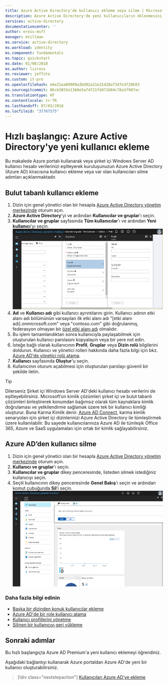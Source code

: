 ```yaml
---
title: Azure Active Directory'de kullanıcı ekleme veya silme | Microsoft Docs
description: Azure Active Directory'de yeni kullanıcıların eklenmesini var olan kullanıcıların silinmesini açıklar
services: active-directory
documentationcenter: ''
author: eross-msft
manager: mtillman
ms.service: active-directory
ms.workload: identity
ms.component: fundamentals
ms.topic: quickstart
ms.date: 01/08/2018
ms.author: lizross
ms.reviewer: jeffsta
ms.custom: it-pro
ms.openlocfilehash: e6e21ea09909a3bd92a21e15428af347e3f20b93
ms.sourcegitcommit: 86cb3855e1368e5a74f21fdd71684c78a1f907ac
ms.translationtype: HT
ms.contentlocale: tr-TR
ms.lasthandoff: 07/03/2018
ms.locfileid: "37767575"
---
```

# <a name="quickstart-add-new-users-to-azure-active-directory"></a>Hızlı başlangıç: Azure Active Directory'ye yeni kullanıcı ekleme
Bu makalede Azure portalı kullanarak veya şirket içi Windows Server AD kullanıcı hesabı verilerinizi eşitleyerek kuruluşunuzun Azure Active Directory (Azure AD) kiracısına kullanıcı ekleme veya var olan kullanıcıları silme adımları açıklanmaktadır. 

## <a name="add-cloud-based-users"></a>Bulut tabanlı kullanıcı ekleme
1. Dizin için genel yönetici olan bir hesapla [Azure Active Directory yönetim merkezinde](https://aad.portal.azure.com) oturum açın.
2. **Azure Active Directory**'yi ve ardından **Kullanıcılar ve gruplar**'ı seçin.
3. **Kullanıcılar ve gruplar** sayfasında **Tüm kullanıcılar**'ı ve ardından **Yeni kullanıcı**'yı seçin.
   ![Ekle komutunu seçme](./media/add-users-azure-active-directory/add-user.png)
4. **Ad** ve **Kullanıcı adı** gibi kullanıcı ayrıntılarını girin. Kullanıcı adının etki alanı adı bölümünün varsayılan ilk etki alanı adı "[etki alanı adı].onmicrosoft.com" veya "contoso.com" gibi doğrulanmış, federasyon olmayan bir [özel etki alanı adı](add-custom-domain.md) olmalıdır.
5. Bu işlem tamamlandıktan sonra kullanıcıyla paylaşabilmek için oluşturulan kullanıcı parolasını kopyalayın veya bir yere not edin.
6. İsteğe bağlı olarak kullanıcının **Profil**, **Gruplar** veya **Dizin rolü** bilgilerini doldurun. Kullanıcı ve yönetici rolleri hakkında daha fazla bilgi için bkz. [Azure AD'de yönetici rolü atama](../users-groups-roles/directory-assign-admin-roles.md).
7. **Kullanıcı** sayfasında **Oluştur**'u seçin.
8. Kullanıcının oturum açabilmesi için oluşturulan parolayı güvenli bir şekilde iletin.

> [!TIP]
> Dilerseniz Şirket içi Windows Server AD'deki kullanıcı hesabı verilerini de eşitleyebilirsiniz. Microsoft’un kimlik çözümleri şirket içi ve bulut tabanlı çözümleri birleştirerek konumdan bağımsız olarak tüm kaynaklara kimlik doğrulaması ve yetkilendirme sağlamak üzere tek bir kullanıcı kimliği oluşturur. Buna Karma Kimlik denir. [Azure AD Connect](https://docs.microsoft.com/azure/active-directory/connect/active-directory-aadconnect), karma kimlik senaryoları için şirket içi dizinlerinizi Azure Active Directory ile tümleştirmek üzere kullanılabilir. Bu sayede kullanıcılarınıza Azure AD ile tümleşik Office 365, Azure ve SaaS uygulamaları için ortak bir kimlik sağlayabilirsiniz. 

## <a name="delete-users-from-azure-ad"></a>Azure AD’den kullanıcı silme
1. Dizin için genel yönetici olan bir hesapla [Azure Active Directory yönetim merkezinde](https://aad.portal.azure.com) oturum açın.
2. **Kullanıcı ve gruplar**'ı seçin.
3. **Kullanıcılar ve gruplar** dikey penceresinde, listeden silmek istediğiniz kullanıcıyı seçin. 
4. Seçili kullanıcının dikey penceresinde **Genel Bakış**’ı seçin ve ardından komut çubuğunda **Sil**’i seçin.
   ![Ekle komutunu seçme](./media/add-users-azure-active-directory/delete-user.png)


### <a name="learn-more"></a>Daha fazla bilgi edinin 
* [Başka bir dizinden konuk kullanıcılar ekleme](../b2b/what-is-b2b.md) 
* [Azure AD'de bir role kullanıcı atama](active-directory-users-assign-role-azure-portal.md)
* [Kullanıcı profillerini yönetme](active-directory-users-profile-azure-portal.md)
* [Silinen bir kullanıcıyı geri yükleme](active-directory-users-restore.md)



## <a name="next-steps"></a>Sonraki adımlar
Bu hızlı başlangıçta Azure AD Premium'a yeni kullanıcı eklemeyi öğrendiniz. 

Aşağıdaki bağlantıyı kullanarak Azure portaldan Azure AD'de yeni bir kullanıcı oluşturabilirsiniz.

>[!div class="nextstepaction"]
>[Kullanıcıları Azure AD’ye ekleme](https://aad.portal.azure.com/#blade/Microsoft_AAD_IAM/UserManagementMenuBlade/)